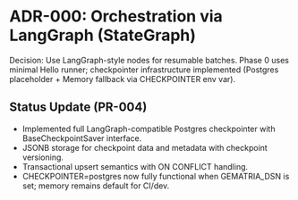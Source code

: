 # ADR-000: Orchestration via LangGraph (StateGraph)

Decision: Use LangGraph-style nodes for resumable batches. Phase 0 uses minimal Hello runner; checkpointer infrastructure implemented (Postgres placeholder + Memory fallback via CHECKPOINTER env var).

## Status Update (PR-004)

- Implemented full LangGraph-compatible Postgres checkpointer with BaseCheckpointSaver interface.
- JSONB storage for checkpoint data and metadata with checkpoint versioning.
- Transactional upsert semantics with ON CONFLICT handling.
- CHECKPOINTER=postgres now fully functional when GEMATRIA_DSN is set; memory remains default for CI/dev.
